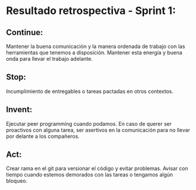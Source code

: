 # Resultado retrospectiva - Sprint 1: 



## Continue:
Mantener la buena comunicación y la manera ordenada de trabajo con las herramientas que tenemos a disposición. Mantener esta energía y buena onda para llevar el trabajo adelante.

## Stop:
Incumplimiento de entregables o tareas pactadas en otros contextos.

## Invent:
Ejecutar peer programming cuando podamos. En caso de querer ser proactivos con alguna tarea, ser asertivos en la comunicación para no llevar por delante a los compañeros.

## Act:
Crear rama en el git para versionar el código y evitar problemas. Avisar con tiempo cuando estemos demorados con las tareas o tengamos algún bloqueo.
